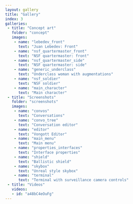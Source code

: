 ```yaml
---
layout: gallery
title: "Gallery"
index: 3
galleries:
 - title: "Concept art"
   folder: "concept"
   images:
    - name: "lebedev_front"
      text: "Juan Lebedev: Front"
    - name: "nsf_quartermaster_front"
      text: "NSF quartermaster: front"
    - name: "nsf_quartermaster_side"
      text: "NSF quartermaster: side"
    - name: "generic_underclass"
      text: "Underclass woman with augmentations"
    - name: "nsf_soldier"
      text: "NSF soldier"
    - name: "main_character"
      text: "Main character"
 - title: "Screenshots"
   folder: "screenshots"
   images:
    - name: "convos"
      text: "Conversations"
    - name: "convo_tree"
      text: "Conversation editor"
    - name: "editor"
      text: "Vongott Editor"
    - name: "main_menu"
      text: "Main menu"
    - name: "properties_interfaces"
      text: "Interface properties"
    - name: "shield"
      text: "Ballistic shield"
    - name: "skybox"
      text: "Unreal style skybox"
    - name: "terminal"
      text: "Terminal with surveillance camera controls"
 - title: "Videos"
   videos:
   - id: "a48bC4eOuFg"
---
```

